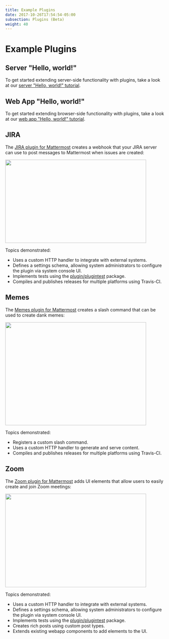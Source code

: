 ```yaml
---
title: Example Plugins
date: 2017-10-26T17:54:54-05:00
subsection: Plugins (Beta)
weight: 40
---
```


# Example Plugins

## Server "Hello, world!"

To get started extending server-side functionality with plugins, take a look at our [server "Hello, world!" tutorial](../server/hello-world).

## Web App "Hello, world!"

To get started extending browser-side functionality with plugins, take a look at our [web app "Hello, world!" tutorial](../webapp/hello-world).

## JIRA

The [JIRA plugin for Mattermost](https://github.com/mattermost/mattermost-plugin-jira) creates a webhook that your JIRA server can use to post messages to Mattermost when issues are created:

<img src="/img/extend/jira-plugin-screenshot.png" width="445" height="263" />

Topics demonstrated:

* Uses a custom HTTP handler to integrate with external systems.
* Defines a settings schema, allowing system administrators to configure the plugin via system console UI.
* Implements tests using the [plugin/plugintest](https://godoc.org/github.com/mattermost/mattermost-server/plugin/plugintest) package.
* Compiles and publishes releases for multiple platforms using Travis-CI.

## Memes

The [Memes plugin for Mattermost](https://github.com/mattermost/mattermost-plugin-memes) creates a slash command that can be used to create dank memes:

<img src="/img/extend/memes-plugin-screenshot.png" width="445" height="325" />

Topics demonstrated:

* Registers a custom slash command.
* Uses a custom HTTP handler to generate and serve content.
* Compiles and publishes releases for multiple platforms using Travis-CI.

## Zoom

The [Zoom plugin for Mattermost](https://github.com/mattermost/mattermost-plugin-zoom) adds UI elements that allow users to easily create and join Zoom meetings:

<img src="/img/extend/zoom-plugin-screenshot.png" width="445" height="295" />

Topics demonstrated:

* Uses a custom HTTP handler to integrate with external systems.
* Defines a settings schema, allowing system administrators to configure the plugin via system console UI.
* Implements tests using the [plugin/plugintest](https://godoc.org/github.com/mattermost/mattermost-server/plugin/plugintest) package.
* Creates rich posts using custom post types.
* Extends existing webapp components to add elements to the UI.
